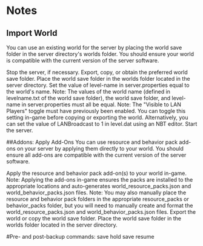 # Notes



## Import World
You can use an existing world for the server by placing the world save folder in the server directory's worlds folder. You should ensure your world is compatible with the current version of the server software.

Stop the server, if necessary.
Export, copy, or obtain the preferred world save folder.
Place the world save folder in the worlds folder located in the server directory.
Set the value of level-name in server.properties equal to the world's name.
Note: The values of the world name (defined in levelname.txt of the world save folder), the world save folder, and level-name in server.properties must all be equal.
Note: The "Visible to LAN Players" toggle must have previously been enabled. You can toggle this setting in-game before copying or exporting the world. Alternatively, you can set the value of LANBroadcast to 1 in level.dat using an NBT editor.
Start the server.


##Addons:
Apply Add-Ons
You can use resource and behavior pack add-ons on your server by applying them directly to your world. You should ensure all add-ons are compatible with the current version of the server software.

Apply the resource and behavior pack add-on(s) to your world in-game.
Note: Applying the add-ons in-game ensures the packs are installed to the appropriate locations and auto-generates world_resource_packs.json and world_behavior_packs.json files.
Note: You may also manually place the resource and behavior pack folders in the appropriate resource_packs or behavior_packs folder, but you will need to manually create and format the world_resource_packs.json and world_behavior_packs.json files.
Export the world or copy the world save folder.
Place the world save folder in the worlds folder located in the server directory.


#Pre- and post-backup commands:
save hold
save resume
